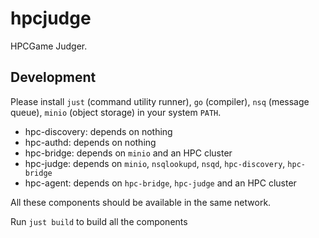 # hpcjudge

HPCGame Judger.

## Development

Please install `just` (command utility runner), `go` (compiler), `nsq` (message queue), `minio` (object storage) in your system `PATH`.

- hpc-discovery: depends on nothing
- hpc-authd: depends on nothing
- hpc-bridge: depends on `minio` and an HPC cluster
- hpc-judge: depends on `minio`, `nsqlookupd`, `nsqd`, `hpc-discovery`, `hpc-bridge`
- hpc-agent: depends on `hpc-bridge`, `hpc-judge` and an HPC cluster

All these components should be available in the same network.

Run `just build` to build all the components
